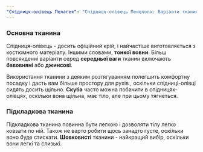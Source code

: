 ```yaml
---
"Спідниця-олівець Пелагея": "Спідниця-олівець Пенелопа: Варіанти тканин"
---
```


### Основна тканина

Спідниця-олівець - досить офіційний крій, і найчастіше виготовляється з костюмного матеріалу. Іншими словами, **тонкої вовни**. Більш повсякденні варіанти серед **середньої ваги** тканин включають **бавовняні** або **джинсові**.

Використання тканини з деяким розтягуванням полегшить комфортну посадку і дасть вам більше простору для рухів , оскільки спідниці-олівці сидять досить щільно. **Скуба** часто можна побачити в спідницях-олівцях, оскільки вона щільна, має тіло, але при цьому тягнеться.

### Підкладкова тканина

Підкладкова тканина повинна бути легкою і дозволяти тілу легко ковзати по ній. Також не варто робити щось занадто густе, оскільки воно буде стискати. **Шовковисті** тканини - найкращий вибір, оскільки вони легкі та слизькі.
